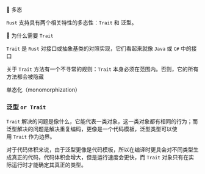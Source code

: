 🤔 多态

`Rust` 支持具有两个相关特性的多态性：`Trait` 和 泛型。


🤔 为什么需要 `Trait`

`Trait` 是 `Rust` 对接口或抽象基类的对照实现，它们看起来就像 `Java` 或 `C#` 中的接口


关于 `Trait` 方法有一个不寻常的规则：`Trait` 本身必须在范围内。否则，它的所有方法都会被隐藏


单态化（monomorphization）


### 泛型 `or Trait`

`Trait` 解决的问题是像什么，它能代表一类对象，这一类对象都有相同的行为；而泛型解决的问题是解决重复编码，更像是一个代码模板，泛型类型可以使用 `Trait` 作为边界。

对于代码体积来说，由于泛型更像是代码模板，所以在编译时更具会对不同类型生成真正的代码，代码体积会增大，但是运行速度会更快，而 `Trait` 对象只有在实际运行时才能确定其真正的类型。